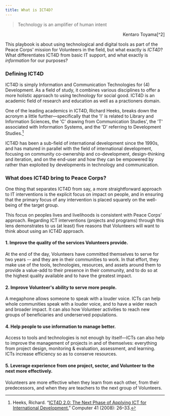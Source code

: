 ```yaml
---
title: What is ICT4D?
---
```


> Technology is an amplifier of human intent

<p style="text-align:right;">Kentaro Toyama[^2]</p>

This playbook is about using technological and digital tools as part of the Peace Corps' mission for Volunteers in the field, but what exactly is *ICT4D*? What differentiates ICT4D from basic IT support, and what exactly is *information* for our purposes?



### Defining ICT4D

ICT4D is simply Information and Communication Technologies for (4) Development. As a field of study, it combines various disciplines to offer a more holistic approach to using technology for social good. ICT4D is an academic field of research and education as well as a practioners domain.

One of the leading academics in ICT4D, Richard Heeks, breaks down the acronym a little further—specifically that the 'I' is related to Library and Information Sciences, the 'C' drawing from Communication Studies', the 'T' associated with Information Systems, and the 'D' referring to Development Studies.[^1]

ICT4D has been a sub-field of international development since the 1990s, and has matured in parallel with the field of international development, focusing on community co-ownership and co-development, design-thinking and iteration, and on the end-user and how they can be empowered by rather than exploited by developments in technology and communication.



### What does ICT4D bring to Peace Corps?

One thing that separates ICT4D from say, a more straightforward approach to IT interventions is the explicit focus on impact on people, and in ensuring that the primary focus of any intervention is placed squarely on the well-being of the target group.

This focus on peoples lives and livelihoods is consistent with Peace Corps' approach. Regarding ICT interventions (projects and programs) through this lens demonstrates to us (at least) five reasons that Volunteers will want to think about using an ICT4D approach.

#### 1. Improve the quality of the services Volunteers provide.

At the end of the day, Volunteers have committed themselves to serve for two years -- and they are in their communities to work. In that effort, they make use of the tools, technologies, resources, and assets around them to provide a value-add to their presence in their community, and to do so at the highest quality available and to have the greatest impact.

#### 2. Improve Volunteer's ability to serve more people.

A megaphone allows someone to speak with a louder voice. ICTs can help whole communities speak with a louder voice, and to have a wider reach and broader impact. It can also how Volunteer activities to reach new groups of beneficiaries and underserved populations.

#### 4. Help people to use information to manage better.

Access to tools and technologies is not enough by itself—ICTs can also help to improve the management of projects in and of themselves: everything from project design, monitoring & evaluation, assessment, and learning. ICTs increase efficiency so as to conserve resources.

#### 5. Leverage experience from one project, sector, and Volunteer to the next more effectively.

Volunteers are more effective when they learn from each other, from their predecessors, and when they are teachers to the next group of Volunteers.



<!-- Footnotes -->



[^1]: Heeks, Richard. “[ICT4D 2.0: The Next Phase of Applying ICT for International Development.](http://dx.doi.org/10.1109/MC.2008.192)” Computer 41 (2008): 26–33.
[^2]: Kentaro

